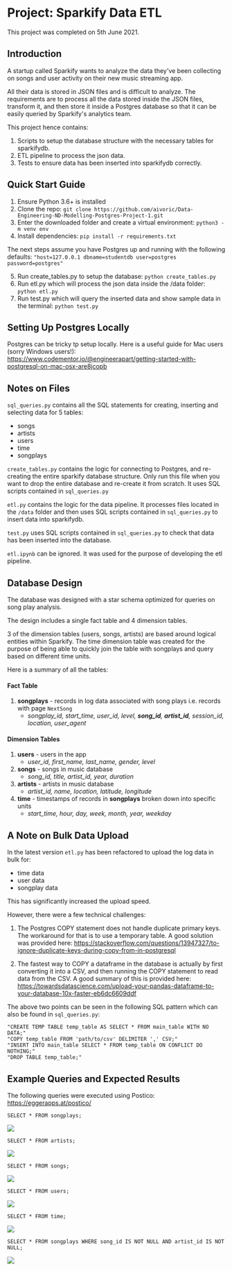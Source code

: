 # Project: Sparkify Data ETL 

This project was completed on 5th June 2021.

## Introduction

A startup called Sparkify wants to analyze the data they've been collecting on songs and user activity on their new music streaming app. 

All their data is stored in JSON files and is difficult to analyze. The requirements are to process all the data stored inside the JSON
files, transform it, and then store it inside a Postgres database so that it can be easily queried by Sparkify's analytics team.

This project hence contains:
1. Scripts to setup the database structure with the necessary tables for sparkifydb.
2. ETL pipeline to process the json data.
3. Tests to ensure data has been inserted into sparkifydb correctly.

## Quick Start Guide

1. Ensure Python 3.6+ is installed
2. Clone the repo: ```git clone https://github.com/aivoric/Data-Engineering-ND-Modelling-Postgres-Project-1.git```
3. Enter the downloaded folder and create a virtual environment: ```python3 -m venv env```
4. Install dependencies: ```pip install -r requirements.txt```

The next steps assume you have Postgres up and running with the following defaults:
```"host=127.0.0.1 dbname=studentdb user=postgres password=postgres"```

5. Run create_tables.py to setup the database: ```python create_tables.py```
6. Run etl.py which will process the json data inside the /data folder: ```python etl.py```
7. Run test.py which will query the inserted data and show sample data in the terminal: ```python test.py```

## Setting Up Postgres Locally

Postgres can be tricky tp setup locally. Here is a useful guide for Mac users (sorry Windows users!):
https://www.codementor.io/@engineerapart/getting-started-with-postgresql-on-mac-osx-are8jcopb


## Notes on Files

```sql_queries.py``` contains all the SQL statements for creating, inserting and selecting data for 5 tables:
* songs
* artists
* users
* time
* songplays

```create_tables.py``` contains the logic for connecting to Postgres, and re-creating the entire sparkify database structure. Only run this file when you want to drop the entire database and re-create it from scratch. It uses SQL scripts contained in ```sql_queries.py```

```etl.py``` contains the logic for the data pipeline. It processes files located in the ```/data``` folder and then uses SQL scripts contained in ```sql_queries.py``` to insert data into sparkifydb.

```test.py``` uses SQL scripts contained in ```sql_queries.py``` to check that data has been inserted into the database.

```etl.ipynb``` can be ignored. It was used for the purpose of developing the etl pipeline.

## Database Design

The database was designed with a star schema optimized for queries on song play analysis. 

The design includes a single fact table and 4 dimension tables.

3 of the dimension tables (users, songs, artists) are based around logical entities within Sparkify. The time dimension table was created for the purpose of being able to quickly join the table with songplays and query based on different time units.

Here is a summary of all the tables:

#### **Fact Table**

1. **songplays** - records in log data associated with song plays i.e. records with page `NextSong`
    - *songplay_id, start_time, user_id, level, **song_id**, **artist_id**, session_id, location, user_agent*

#### **Dimension Tables**

1. **users** - users in the app
    - *user_id, first_name, last_name, gender, level*
2. **songs** - songs in music database
    - *song_id, title, artist_id, year, duration*
3. **artists** - artists in music database
    - *artist_id, name, location, latitude, longitude*
4. **time** - timestamps of records in **songplays** broken down into specific units
    - *start_time, hour, day, week, month, year, weekday*

## A Note on Bulk Data Upload

In the latest version ```etl.py``` has been refactored to upload the log data in bulk for:
* time data
* user data
* songplay data

This has significantly increased the upload speed. 

However, there were a few technical challenges:
1. The Postgres COPY statement does not handle duplicate primary keys. The workaround for that is to use a temporary table. A good solution was provided here:
https://stackoverflow.com/questions/13947327/to-ignore-duplicate-keys-during-copy-from-in-postgresql

2. The fastest way to COPY a dataframe in the database is actually by first converting it into a CSV, and then running the COPY statement to read data from the CSV. A good summary of this is provided here: 
https://towardsdatascience.com/upload-your-pandas-dataframe-to-your-database-10x-faster-eb6dc6609ddf

The above two points can be seen in the following SQL pattern which can also be found in ```sql_queries.py```:

```
"CREATE TEMP TABLE temp_table AS SELECT * FROM main_table WITH NO DATA;"
"COPY temp_table FROM 'path/to/csv' DELIMITER ',' CSV;"
"INSERT INTO main_table SELECT * FROM temp_table ON CONFLICT DO NOTHING;"
"DROP TABLE temp_table;"
```


## Example Queries and Expected Results

The following queries were executed using Postico: https://eggerapps.at/postico/

```SELECT * FROM songplays;```

![](sample_results/songplays.png)

```SELECT * FROM artists;```

![](sample_results/artists.png)

```SELECT * FROM songs;```

![](sample_results/songs.png)

```SELECT * FROM users;```

![](sample_results/users.png)

```SELECT * FROM time;```

![](sample_results/time.png)

```SELECT * FROM songplays WHERE song_id IS NOT NULL AND artist_id IS NOT NULL;```

![](sample_results/not_null_ids.png)

